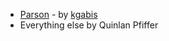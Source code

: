 * [Parson](http://kgabis.github.io/parson/) - by [kgabis](https://github.com/kgabis)
* Everything else by Quinlan Pfiffer
